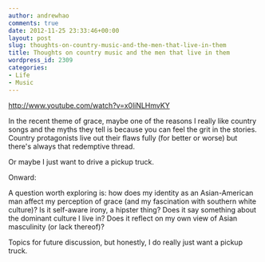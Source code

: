 ```yaml
---
author: andrewhao
comments: true
date: 2012-11-25 23:33:46+00:00
layout: post
slug: thoughts-on-country-music-and-the-men-that-live-in-them
title: Thoughts on country music and the men that live in them
wordpress_id: 2309
categories:
- Life
- Music
---
```


http://www.youtube.com/watch?v=x0liNLHmvKY

In the recent theme of grace, maybe one of the reasons I really like country songs and the myths they tell is because you can feel the grit in the stories. Country protagonists live out their flaws fully (for better or worse) but there's always that redemptive thread.

Or maybe I just want to drive a pickup truck.

Onward:

A question worth exploring is: how does my identity as an Asian-American man affect my perception of grace (and my fascination with southern white culture)? Is it self-aware irony, a hipster thing? Does it say something about the dominant culture I live in? Does it reflect on my own view of Asian masculinity (or lack thereof)?

Topics for future discussion, but honestly, I do really just want a pickup truck.
